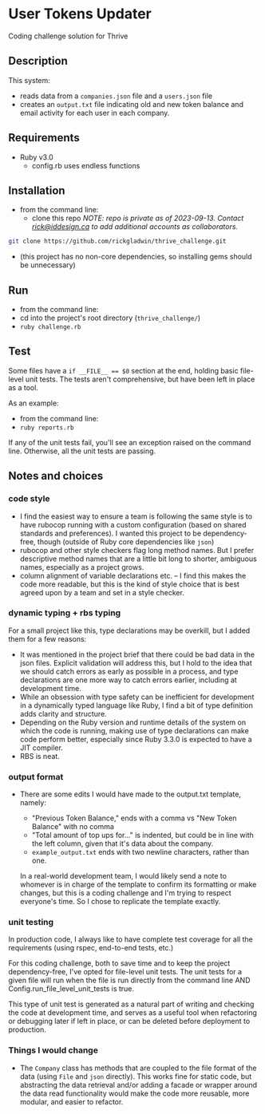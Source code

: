 # User Tokens Updater
Coding challenge solution for Thrive

## Description
This system: 
* reads data from a `companies.json` file and a `users.json` file
* creates an `output.txt` file indicating old and new token balance and email activity
for each user in each company.

## Requirements
* Ruby v3.0
  * config.rb uses endless functions

## Installation
* from the command line:
  * clone this repo
_NOTE: repo is private as of 2023-09-13. Contact rick@iddesign.ca
to add additional accounts as collaborators._
```bash
git clone https://github.com/rickgladwin/thrive_challenge.git
```
  * (this project has no non-core dependencies, so installing gems should be unnecessary)

## Run
* from the command line:
* cd into the project's root directory (`thrive_challenge/`)
* `ruby challenge.rb`

## Test
Some files have a `if __FILE__ == $0` section at the end, holding basic file-level unit
tests. The tests aren't comprehensive, but have been left in place as a tool.

As an example:
* from the command line:
* `ruby reports.rb`

If any of the unit tests fail, you'll see an exception raised on the command line.
Otherwise, all the unit tests are passing.

## Notes and choices
### code style
* I find the easiest way to ensure a team is following the same style is to have
rubocop running with a custom configuration (based on shared standards and preferences).
I wanted this project to be dependency-free, though (outside of Ruby core dependencies like `json`)
* rubocop and other style checkers flag long method names. But I prefer descriptive method names that are a little
bit long to shorter, ambiguous names, especially as a project grows.
* column alignment of variable declarations etc. – I find this makes the code more readable,
but this is the kind of style choice that is best agreed upon by a team and set in a style checker.

### dynamic typing + rbs typing
For a small project like this, type declarations may be overkill, but I added them for a few reasons:
* It was mentioned in the project brief that there could be bad data in the json files. Explicit validation
will address this, but I hold to the idea that we should catch errors as early as possible in a process, and
type declarations are one more way to catch errors earlier, including at development time.
* While an obsession with type safety can be inefficient for development in a dynamically typed language
like Ruby, I find a bit of type definition adds clarity and structure.
* Depending on the Ruby version and runtime details of the system on which the code is
running, making use of type declarations can make code perform better, especially since
Ruby 3.3.0 is expected to have a JIT compiler.
* RBS is neat.

### output format
* There are some edits I would have made to the output.txt template, namely:
  * "Previous Token Balance," ends with a comma vs "New Token Balance" with no comma
  * "Total amount of top ups for..." is indented, but could be in line with the
left column, given that it's data about the company.
  * `example_output.txt` ends with two newline characters, rather than one.
  
  In a real-world development team, I would likely send a note to whomever is in charge
  of the template to confirm its formatting or make changes, but this is a coding challenge
  and I'm trying to respect everyone's time. So I chose to replicate the template exactly.

### unit testing
In production code, I always like to have complete test coverage for all the requirements (using rspec,
end-to-end tests, etc.)

For this coding challenge, both to save time and to keep the project dependency-free, I've 
opted for file-level unit tests. The unit tests for a given file will run when the file is run
directly from the command line AND Config.run_file_level_unit_tests is true.

This type of unit test is generated as a natural part of writing and checking the code
at development time, and serves as a useful tool when refactoring or debugging later if
left in place, or can be deleted before deployment to production.

### Things I would change
* The `Company` class has methods that are coupled to the file format of the data
  (using `File` and `json` directly). This works fine for static code, but abstracting
the data retrieval and/or adding a facade or wrapper around the data read functionality
would make the code more reusable, more modular, and easier to refactor.